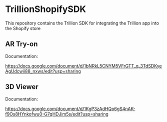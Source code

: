 # TrillionShopifySDK

This repository contains the Trillion SDK for integrating the Trillion app into the Shopify store

## AR Try-on

Documentation:

<https://docs.google.com/document/d/1bNRkL5CNYM5VFrGTT_q_3TdSDKyeAgUdcwii88_nxws/edit?usp=sharing>

## 3D Viewer

Documentation:

<https://docs.google.com/document/d/1KgP3zAdHQo6gS4nAK-f9Os8HYnkofwu0-G7qHDJim5s/edit?usp=sharing>
